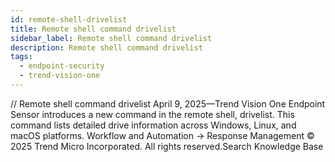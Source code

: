 ```yaml
---
id: remote-shell-drivelist
title: Remote shell command drivelist
sidebar_label: Remote shell command drivelist
description: Remote shell command drivelist
tags:
  - endpoint-security
  - trend-vision-one
---
```


/*<![CDATA[*/ $('#title').html($('meta[name=map-description]').attr('content')); /*]]>*/ Remote shell command drivelist April 9, 2025—Trend Vision One Endpoint Sensor introduces a new command in the remote shell, drivelist. This command lists detailed drive information across Windows, Linux, and macOS platforms. Workflow and Automation → Response Management © 2025 Trend Micro Incorporated. All rights reserved.Search Knowledge Base